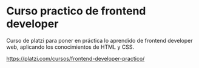 #  Curso practico de frontend developer #

Curso de platzi para poner en práctica lo aprendido de frontend developer web, aplicando los conocimientos de HTML y CSS.

https://platzi.com/cursos/frontend-developer-practico/